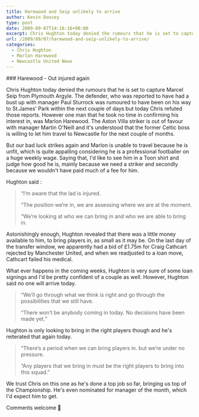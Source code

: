 ```yaml
---
title: Harewood and Seip unlikely to arrive
author: Kevin Doocey
type: post
date: 2009-09-07T14:16:16+00:00
excerpt: Chris Hughton today denied the rumours that he is set to capture Marcel Seip from Plymouth Argyle. The..
url: /2009/09/07/harewood-and-seip-unlikely-to-arrive/
categories:
  - Chris Hughton
  - Marlon Harewood
  - Newcastle United News
---
```


### Harewood - Out injured again

Chris Hughton today denied the rumours that he is set to capture Marcel Seip from Plymouth Argyle. The defender, who was reported to have had a bust up with manager Paul Sturrock was rumoured to have been on his way to St.James' Park within the next couple of days but today Chris refuted those reports. However one man that he took no time in confirming his interest in, was Marlon Harewood. The Aston Villa striker is out of favour with manager Martin O'Neill and it's understood that the former Celtic boss is willing to let him travel to Newcastle for the next couple of months.

But our bad luck strikes again and Marlon is unable to travel because he is unfit, which is quite appalling considering he is a professional footballer on a huge weekly wage. Saying that, I'd like to see him in a Toon shirt and judge how good he is, mainly because we need a striker and secondly because we wouldn't have paid much of a fee for him.

Hughton said :

> “I’m aware that the lad is injured.
>
> “The position we’re in, we are assessing where we are at the moment.
>
> “We’re looking at who we can bring in and who we are able to bring in.

Astonishingly enough, Hughton revealed that there was a little money available to him, to bring players in, as small as it may be. On the last day of the transfer window, we apparently had a bid of £1.75m for Craig Cathcart rejected by Manchester United, and when we readjusted to a loan move, Cathcart failed his medical.

What ever happens in the coming weeks, Hughton is very sure of some loan signings and I'd be pretty confident of a couple as well. However, Hughton said no one will arrive today.

> “We’ll go through what we think is right and go through the possibilities that we still have.
>
> “There won’t be anybody coming in today. No decisions have been made yet.”

Hughton is only looking to bring in the right players though and he's reiterated that again today.

> “There’s a period when we can bring players in. but we’re under no pressure.
>
> “Any players that we bring in must be the right players to bring into this squad.”

We trust Chris on this one as he's done a top job so far, bringing us top of the Championship. He's even nominated for manager of the month, which I'd expect him to get.

Comments welcome 🙂
